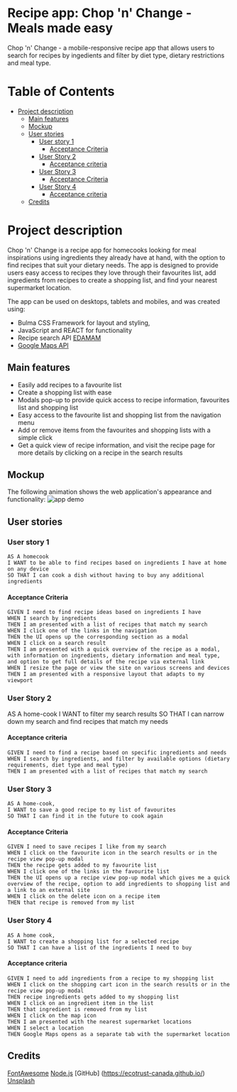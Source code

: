 # Recipe app: Chop 'n' Change - Meals made easy

Chop 'n' Change - a mobile-responsive recipe app that allows users to search for recipes by ingedients and filter by diet type, dietary restrictions and meal type.  

# Table of Contents
- [Project description](#project-description)
  * [Main features](#main-features)
  * [Mockup](#mockup)
  * [User stories](#user-stories)
    + [User story 1](#user-story-1)
      - [Acceptance Criteria](#acceptance-criteria)
    + [User Story 2](#user-story-2)
      - [Acceptance criteria](#acceptance-criteria)
    + [User Story 3](#user-story-3)
      - [Acceptance Criteria](#acceptance-criteria-1)
    + [User Story 4](#user-story-4)
      - [Acceptance criteria](#acceptance-criteria-1)
  * [Credits](#credits)

# Project description

Chop 'n' Change is a recipe app for homecooks looking for meal inspirations using ingredients they already have at hand, with the option to find recipes that suit your dietary needs. The app is designed to provide users easy access to recipes they love through their favourites list, add ingredients from recipes to create a shopping list, and find your nearest supermarket location.

The app can be used on desktops, tablets and mobiles, and was created using:

* Bulma CSS Framework for layout and styling, 
* JavaScript and REACT for functionality
* Recipe search API [EDAMAM](https://www.edamam.com/)
* [Google Maps API](https://developers.google.com/maps)

## Main features

* Easily add recipes to a favourite list 
* Create a shopping list with ease
* Modals pop-up to provide quick access to recipe information, favourites list and shopping list 
* Easy access to the favourite list and shopping list from the navigation menu
* Add or remove items from the favourites and shopping lists with a simple click 
* Get a quick view of recipe information, and visit the recipe page for more details by clicking on a recipe in the search results

## Mockup 
The following animation shows the web application's appearance and functionality:
![app demo](./public/img/app_demo.gif)


## User stories

### User story 1
```
AS A homecook
I WANT to be able to find recipes based on ingredients I have at home on any device  
SO THAT I can cook a dish without having to buy any additional ingredients
```
#### Acceptance Criteria
```
GIVEN I need to find recipe ideas based on ingredients I have
WHEN I search by ingredients
THEN I am presented with a list of recipes that match my search
WHEN I click one of the links in the navigation
THEN the UI opens up the corresponding section as a modal
WHEN I click on a search result
THEN I am presented with a quick overview of the recipe as a modal, with information on ingredients, dietary information and meal type, and option to get full details of the recipe via external link
WHEN I resize the page or view the site on various screens and devices
THEN I am presented with a responsive layout that adapts to my viewport
```
### User Story 2
AS A  home-cook
I WANT to filter my search results
SO THAT I can narrow down my search and find recipes that match my needs

#### Acceptance criteria
```
GIVEN I need to find a recipe based on specific ingredients and needs
WHEN I search by ingredients, and filter by available options (dietary requirements, diet type and meal type)
THEN I am presented with a list of recipes that match my search
```
### User Story 3
```
AS A home-cook, 
I WANT to save a good recipe to my list of favourites
SO THAT I can find it in the future to cook again
```
#### Acceptance Criteria
```
GIVEN I need to save recipes I like from my search
WHEN I click on the favourite icon in the search results or in the recipe view pop-up modal
THEN the recipe gets added to my favourite list
WHEN I click one of the links in the favourite list
THEN the UI opens up a recipe view pop-up modal which gives me a quick overview of the recipe, option to add ingredients to shopping list and a link to an external site
WHEN I click on the delete icon on a recipe item
THEN that recipe is removed from my list
```
### User Story 4
```
AS A home cook, 
I WANT to create a shopping list for a selected recipe 
SO THAT I can have a list of the ingredients I need to buy 
```
#### Acceptance criteria
```
GIVEN I need to add ingredients from a recipe to my shopping list
WHEN I click on the shopping cart icon in the search results or in the recipe view pop-up modal
THEN recipe ingredients gets added to my shopping list
WHEN I click on an ingredient item in the list
THEN that ingredient is removed from my list
WHEN I click on the map icon 
THEN I am presented with the nearest supermarket locations
WHEN I select a location
THEN Google Maps opens as a separate tab with the supermarket location
```

## Credits

[FontAwesome](https://fontawesome.com/)
[Node.js](https://nodejs.org/en/)
[GitHub] (https://ecotrust-canada.github.io/)
[Unsplash](https://unsplash.com/photos/-YHSwy6uqvk)



